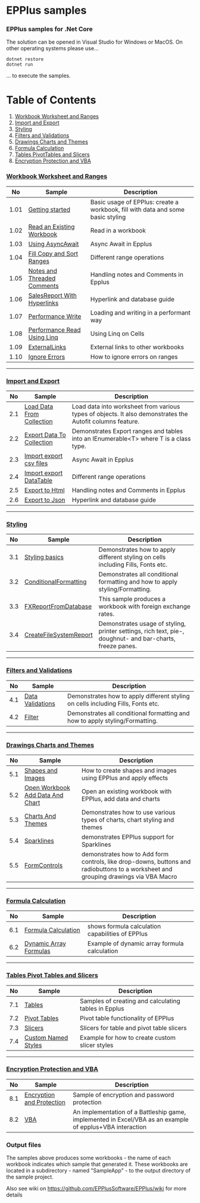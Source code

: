 # EPPlus samples

### EPPlus samples for .Net Core

The solution can be opened in Visual Studio for Windows or MacOS. On other operating systems please use...

```
dotnet restore
dotnet run
```

... to execute the samples.

# Table of Contents
1. [Workbook Worksheet and Ranges](<#workbook-worksheet-and-ranges>)
2. [Import and Export](#import-and-export)
3. [Styling](#styling)
4. [Filters and Validations](#filters-and-validations)
5. [Drawings Charts and Themes](#drawings-charts-and-themes)
6. [Formula Calculation](#formula-calculation)
7. [Tables PivotTables and Slicers](#tables-pivot-tables-and-slicers)
8. [Encryption Protection and VBA](#encryption-protection-and-vba)

### [Workbook Worksheet and Ranges](</01-Workbook worksheet and ranges/Readme.md>)
|No|Sample|Description|
|---|---|-----------------|
|1.01|[Getting started] | Basic usage of EPPlus: create a workbook, fill with data and some basic styling|
|1.02|[Read an Existing Workbook] | Read in a workbook|
|1.03|[Using AsyncAwait] | Async Await in Epplus|
|1.04|[Fill Copy and Sort Ranges] |Different range operations|
|1.05|[Notes and Threaded Comments] | Handling notes and Comments in Epplus|
|1.06|[SalesReport With Hyperlinks] | Hyperlink and database guide|
|1.07|[Performance Write] | Loading and writing in a performant way|
|1.08|[Performance Read Using Linq] | Using Linq on Cells|
|1.09|[ExternalLinks] | External links to other workbooks|
|1.10|[Ignore Errors] | How to ignore errors on ranges|

[Getting started]: </01-Workbook worksheet and ranges/01-Create a simple workbook/Readme.md/>
[Read an Existing Workbook]: </01-Workbook worksheet and ranges/02-Read an existing workbook/Readme.md/>
[Using AsyncAwait]: </01-Workbook worksheet and ranges/03-Using async await/Readme.md/>
[Fill Copy and Sort Ranges]: </01-Workbook worksheet and ranges/04-Fill copy and sort ranges/Readme.md/>
[Notes and Threaded Comments]: </01-Workbook worksheet and ranges/05-Notes and threaded comments/Readme.md/>
[SalesReport With Hyperlinks]: </01-Workbook worksheet and ranges/06-Sales report with hyperlinks/Readme.md/>
[Performance Write]: </01-Workbook worksheet and ranges/07-Performance write/Readme.md/>
[Performance Read Using Linq]: </01-workbook worksheet and ranges/08-Performance read using Linq/Readme.md/>
[ExternalLinks]: </01-workbook worksheet and ranges/09-External links/Readme.md/>
[Ignore Errors]: </01-workbook worksheet and ranges/10-Ignore errors/Readme.md/>
___

### [Import and Export](</02-Import and export/Readme.md>)

|No|Sample|Description|
|---|---|-----------------|
|2.1|[Load Data From Collection]| Load data into worksheet from various types of objects. It also demonstrates the Autofit columns feature.|
|2.2|[Export Data To Collection]| Demonstrates Export ranges and tables into an IEnumerable&lt;T&gt; where T is a class type. |
|2.3|[Import export csv files] | Async Await in Epplus|
|2.4|[Import export DataTable] |Different range operations|
|2.5|[Export to Html] | Handling notes and Comments in Epplus|
|2.6|[Export to Json] | Hyperlink and database guide|

[Import and Export]: </02-Import and export/Readme.md>
[Load Data From Collection]: </02-Import and export/01-Load data from collection/Readme.md/>
[Export Data To Collection]: </02-Import and export/02-Export data to collection/Readme.md/>
[Import export csv files]: </02-Import and export/03-Import export csv files/Readme.md/>
[Import export DataTable]: </02-Import and export/04-Import export DataTable/Readme.md/>
[Export to Html]: </02-Import and export/05-Export to html/Readme.md/>
[Export to Json]: </02-Import and export/06-Export to json/Readme.md/>

___

### [Styling](</03-Styling/Readme.md>)
|No|Sample|Description|
|---|---|-----------------|
|3.1|[Styling basics] | Demonstrates how to apply different styling on cells including Fills, Fonts etc. |
|3.2|[ConditionalFormatting]| Demonstrates all conditional formatting and how to apply styling/Formatting. |
|3.3|[FXReportFromDatabase] | This sample produces a workbook with foreign exchange rates. |
|3.4|[CreateFileSystemReport] | Demonstrates usage of styling, printer settings, rich text, pie-, doughnut- and bar-charts, freeze panes.|

[Styling basics]: </03-Styling/01-Styling basics/Readme.md/>
[ConditionalFormatting]: </03-Styling/02-Conditional formatting/Readme.md/>
[FXReportFromDatabase]: </03-Styling/03-FX report from database/Readme.md/>
[CreateFileSystemReport]: </03-Styling/04-Create file system report/Readme.md/>

___

### [Filters and Validations](</04-Filters and validations/Readme.md>)
|No|Sample|Description|
|---|---|-----------------|
|4.1|[Data Validations] | Demonstrates how to apply different styling on cells including Fills, Fonts etc. |
|4.2|[Filter]| Demonstrates all conditional formatting and how to apply styling/Formatting. |

[Data Validations]: </04-Filters and validations/01-Data validation/Readme.md/>
[Filter]: </04-Filters and validations/02-Filter/Readme.md/>

___

### [Drawings Charts and Themes](</05-Drawings charts and themes/Readme.md>)
|No|Sample|Description|
|---|---|-----------------|
|5.1|[Shapes and Images]| How to create shapes and images using EPPlus and apply effects|
|5.2|[Open Workbook Add Data And Chart]|Open an existing workbook with EPPlus, add data and charts |
|5.3|[Charts And Themes]|Demonstrates how to use various types of charts, chart styling and themes  |
|5.4|[Sparklines]| demonstrates EPPlus support for Sparklines|
|5.5|[FormControls] | demonstrates how to Add form controls, like drop-downs, buttons and radiobuttons to a worksheet and grouping drawings via VBA Macro|


[Shapes and Images]: </05-Drawings charts and themes/01-Shapes and images/Readme.md/>
[Open Workbook Add Data And Chart]: </05-Drawings charts and themes/02-Open workbook add data and chart/Readme.md/>
[Charts And Themes]: </05-Drawings charts and themes/03-Charts and themes/Readme.md/>
[Sparklines]: </05-Drawings charts and themes/04-Sparklines/Readme.md/>
[FormControls]: </05-Drawings charts and themes/05-Form controls/Readme.md/>

___

### [Formula Calculation](</06-Formula calculation/Readme.md>)

|No|Sample|Description|
|---|---|-----------------|
|6.1|[Formula Calculation] | shows formula calculation capabilities of EPPlus|
|6.2|[Dynamic Array Formulas] | Example of dynamic array formula calculation |

[Formula Calculation]: </06-Formula calculation/01-Formula calculation/Readme.md/>
[Dynamic Array Formulas]: </06-Formula calculation/02-Array formulas/Readme.md/>

___

### [Tables Pivot Tables and Slicers](</07-Tables pivot tables and slicers/Readme.md>)

|No|Sample|Description|
|---|---|-----------------|
|7.1|[Tables]| Samples of creating and calculating tables in Epplus|
|7.2|[Pivot Tables]| Pivot table functionality of EPPlus |
|7.3|[Slicers]| Slicers for table and pivot table slicers |
|7.4|[Custom Named Styles]| Example for how to create custom slicer styles |

[Tables]: </07-Tables pivot tables and slicers/01-Tables/Readme.md/>
[Pivot Tables]: </07-Tables pivot tables and slicers/02-Pivot tables/Readme.md/>
[Slicers]: </07-Tables pivot tables and slicers/03-Slicers/Readme.md/>
[Custom Named Styles]: </07-Tables pivot tables and slicers/04-Custom named styles/Readme.md/>

___

### [Encryption Protection and VBA](</08-Encryption protection and VBA/Readme.md>)

|No|Sample|Description|
|---|---|-----------------|
|8.1|[Encryption and Protection]| Sample of encryption and password protection|
|8.2|[VBA]| An implementation of a Battleship game, implemented in Excel/VBA as an example of epplus+VBA interaction |

[Encryption and Protection]: </08-Encryption protection and VBA/01-Encryption and protection/Readme.md/>
[VBA]: </08-Encryption protection and VBA/02-VBA/Readme.md/>

### Output files
The samples above produces some workbooks - the name of each workbook indicates which sample that generated it. These workbooks are located in a subdirectory - named "SampleApp" - to the output directory of the sample project.

Also see wiki on https://github.com/EPPlusSoftware/EPPlus/wiki for more details
